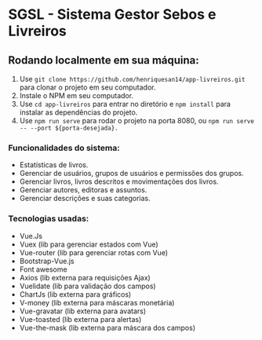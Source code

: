 
# SGSL - Sistema Gestor Sebos e Livreiros

## Rodando localmente em sua máquina:
1. Use `git clone https://github.com/henriquesan14/app-livreiros.git` para clonar o projeto em seu computador.
2. Instale o NPM em seu computador.
3. Use `cd app-livreiros` para entrar no diretório e `npm install` para instalar as dependências do projeto. 
4. Use `npm run serve` para rodar o projeto na porta 8080, ou `npm run serve -- --port ${porta-desejada}.`

### Funcionalidades do sistema:
 
 * Estatísticas de livros.
 * Gerenciar de usuários, grupos de usuários e permissões dos grupos.
 * Gerenciar livros, livros descritos e movimentações dos livros.
 * Gerenciar autores, editoras e assuntos.
 * Gerenciar descrições e suas categorias.

### Tecnologias usadas:
* Vue.Js
* Vuex (lib para gerenciar estados com Vue)
* Vue-router (lib para gerenciar rotas com Vue)
* Bootstrap-Vue.js
* Font awesome
* Axios (lib externa para requisições Ajax)
* Vuelidate (lib para validação dos campos)
* ChartJs (lib externa para gráficos)
* V-money (lib externa para máscaras monetária)
* Vue-gravatar (lib externa para avatars)
* Vue-toasted (lib externa para alertas)
* Vue-the-mask (lib externa para máscara dos campos)





